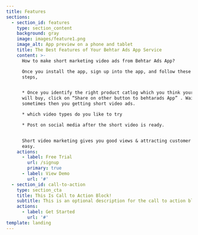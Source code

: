 ```yaml
---
title: Features
sections:
  - section_id: features
    type: section_content
    background: gray
    image: images/feature1.png
    image_alt: App preview on a phone and tablet
    title: The Best Features of Your Behtar Ads App Service
    content: >-
      How to make short marketing video ads from Behtar Ads App?

      Once you install the app, sign up into the app, and follow these simple 3
      steps,


      * Once you identify the right product catlog which you think your customer
      will buy, click on “Share on other button to behtarads App” . Wait
      sometimes then you getting short video ads.

      * which video types do you like to try

      * Post on social media after the short video is ready.


      Short video marketing gives you good views & attracting customer is very
      easy.
    actions:
      - label: Free Trial
        url: /signup
        primary: true
      - label: View Demo
        url: '#'
  - section_id: call-to-action
    type: section_cta
    title: This Is Call to Action Block!
    subtitle: This is an optional description for the call to action block.
    actions:
      - label: Get Started
        url: '#'
template: landing
---
```

